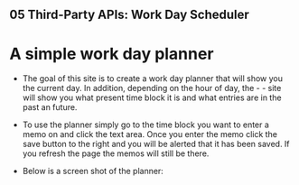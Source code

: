 ## 05 Third-Party APIs: Work Day Scheduler

# A simple work day planner

- The goal of this site is to create a work day planner that will show you the current day. In addition, depending on the hour of day, the - - site will show you what present time block it is and what entries are in the past an future.

- To use the planner simply go to the time block you want to enter a memo on and click the text area. Once you enter the memo click the save button to the right and you will be alerted that it has been saved. If you refresh the page the memos will still be there.

- Below is a screen shot of the planner:
